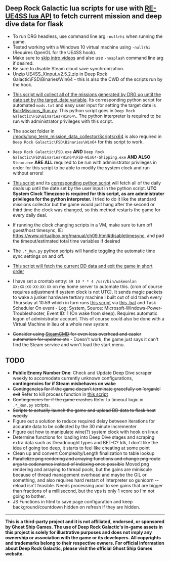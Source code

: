 ## **Deep Rock Galactic lua scripts for use with [RE-UE4SS lua API](https://github.com/UE4SS-RE/RE-UE4SS/) to fetch current mission and deep dive data for flask**

- To run DRG headless, use command line arg `-nullrhi` when running the game.
- Tested working with a Windows 10 virtual machine using `-nullrhi` (Requires OpenGL for the UE4SS hook).
- Make sure to [skip intro videos](https://www.pcgamingwiki.com/wiki/Deep_Rock_Galactic#Skip_intro_videos) and also use `-nosplash` command line arg if desired.
- Be sure to disable Steam cloud save synchronization.
- Unzip UE4SS_Xinput_v2.5.2.zip in Deep Rock Galactic\FSD\Binaries\Win64 - this is also the CWD of the scripts run by the hook.
* [This script will collect all of the missions generated by DRG up until the date set by the target_date variable](https://github.com/rolfosian/drgmissions/blob/main/mods/long_term_mission_data_collector/Scripts/main.lua). Its corresponding python script for automated `mods.txt` and easy user input for setting the target date is [BulkMissions_Run.py](https://github.com/rolfosian/drgmissions/blob/main/BulkMissions_Run.py). This python script goes in `Deep Rock Galactic\FSD\Binaries\Win64\`. The python interpreter is required to be run with administrator privileges with this script.
- The socket folder in [/mods/long_term_mission_data_collector/Scripts/x64](https://github.com/rolfosian/drgmissions/blob/main/mods/long_term_mission_data_collector/Scripts/x64) is also required in `Deep Rock Galactic\FSD\Binaries\Win64` for this script to work.
- `Deep Rock Galactic\FSD.exe` **AND** `Deep Rock Galactic\FSD\Binaries\Win64\FSD-Win64-Shipping.exe` **AND ALSO** `Steam.exe` **ARE ALL** required to be run with administrator privileges in order for this script to be able to modify the system clock and run without errors!

- [This script](https://github.com/rolfosian/drgmissions/blob/main/mods/GetDailyDeals/Scripts/main.lua) and its [corresponding python script](https://github.com/rolfosian/drgmissions/blob/main/Daily_Trades_Run.py) will fetch all of the daily deals up until the date set by the user input in the python script. **UTC System Clock Timezone is required for this script, as are administrator privileges for the python interpreter.** I tried to do it like the standard missions collector but the game would just hang after the second or third time the clock was changed, so this method restarts the game for every daily deal.
- If running the clock changing scripts in a VM, make sure to turn off guest/host timesync, IE: https://www.virtualbox.org/manual/ch09.html#disabletimesync, and pad the timeout/estimated total time variables if desired

- The `.*_Run.py` python scripts will handle toggling the automatic time sync settings on and off.


- [This script will fetch the current DD data and exit the game in short order](https://github.com/rolfosian/drgmissions/blob/main/mods/dds_fetcher/Scripts/main.lua)
- I have set a crontab entry: `59 10 * * 4 /usr/bin/wakeonlan XX:XX:XX:XX:XX:XX` on my home server to automate this. (cron of course requires adjustment if system clock is not UTC). It sends magic packets to wake a junker hardware tertiary machine I built out of old trash every Thursday at 10:59 which in turn runs [this script](https://github.com/rolfosian/drgmissions/blob/main/DDs_Run.py) via [this .bat](https://github.com/rolfosian/drgmissions/blob/main/Run_DDs.bat) and Task Scheduler On event - Log: System, Source: Microsoft-Windows-Power-Troubleshooter, Event ID: 1 (On wake from sleep). Requires automatic logon of administrator account. This of course could also be done with a Virtual Machine in lieu of a whole new system.

- ~~Consider using [SteamCMD](https://developer.valvesoftware.com/wiki/SteamCMD) for even less overhead and easier automation for updates etc~~ - Doesn't work, the game just says it can't find the Steam service and won't load the start menu.



## **TODO**
- **Public Enemy Number One**: Check and Update Deep Dive scraper weekly to accomodate currently unknown configurations, **contingencies for if Steam misbehaves on wake**
- ~~Contingencies for if the game doesn't terminate gracefully on 'organic' exit~~ Refer to kill process function in [this script](https://github.com/rolfosian/drgmissions/blob/main/DDs_Run.py)
- ~~Contingencies for if the game crashes~~ Refer to timeout logic in `.*_Run.py` scripts.
- ~~Scripts to actually launch the game and upload DD data to flask host weekly~~
- Figure out a solution to reduce required delay between iterations for accurate data to be collected by the 30 minute incrementer
- Figure out how to manipulate wine(?) system clock with hook on linux
- Determine functions for loading into Deep Dive stages and scraping extra data such as Dreadnought types and BET-C? Idk, I don't like the idea of going too deep, it starts to feel like cheating at some point
- Clean up and convert Complexity/Length finalization to table lookup
- ~~Parallelize png rendering and arraying functions and change png route args to codenames instead of indexing once possible~~ Moved png rendering and arraying to thread pools, but the gains are miniscule because of thread management overhead and maybe the GIL or something, and also requires hard restart of interpreter so gunicorn --reload isn't feasible. Needs processing pool to see gains that are bigger than fractions of a millisecond, but the vps is only 1 vcore so I'm not going to bother.
- JS Functions in html to save page configuration and keep background/countdown hidden on refresh if they are hidden.

-------------------------------------------------------------------------------------------
**This is a third-party project and it is not affiliated, endorsed, or sponsored by Ghost Ship Games. The use of Deep Rock Galactic's in-game assets in this project is solely for illustrative purposes and does not imply any ownership or association with the game or its developers. All copyrights and trademarks belong to their respective owners. For official information about Deep Rock Galactic, please visit the official Ghost Ship Games website.**
